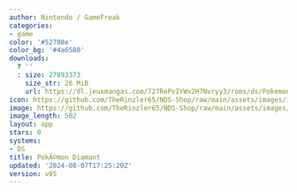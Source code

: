 ```yaml
---
author: Nintendo / GameFreak
categories:
- game
color: '#52708e'
color_bg: '#4a6580'
downloads:
  ? ''
  : size: 27893373
    size_str: 26 MiB
    url: https://dl.jeuxmangas.com/727RePvIYWx2H7Nvryy3/roms/ds/Pokemon-Version-Diamant-France-Rev-5.zip
icon: https://github.com/TheRinzler65/NDS-Shop/raw/main/assets/images/icons/pokemondiamant.png
image: https://github.com/TheRinzler65/NDS-Shop/raw/main/assets/images/icons/pokemondiamant.png
image_length: 502
layout: app
stars: 0
systems:
- DS
title: PokÃ©mon Diamant
updated: '2024-08-07T17:25:20Z'
version: v05
---
```

